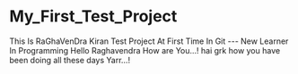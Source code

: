 # My_First_Test_Project
This Is RaGhaVenDra Kiran Test Project At First Time In Git     --- New Learner In Programming
Hello Raghavendra How are You...!
hai grk
how you have been doing all these days Yarr...!
